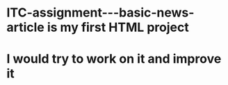 # ITC-assignment---basic-news-article is my first HTML project
# I would try to  work on it and improve it
